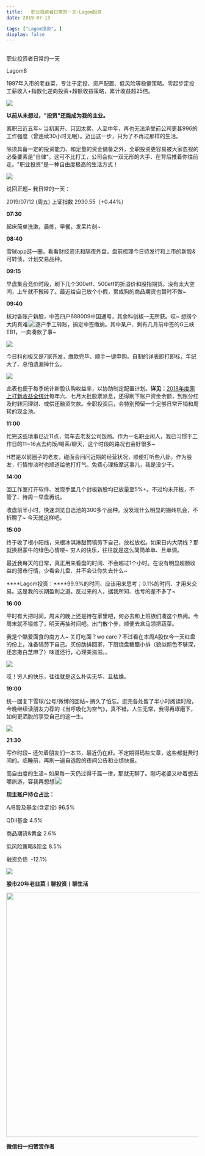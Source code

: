 ```yaml
---
title:   职业投资者日常的一天-Lagom投资
date: 2019-07-13

tags: ["Lagom投资", ]
display: false
---
```



## 



职业投资者日常的一天




Lagom8




1997年入市的老韭菜，专注于定投、资产配置、低风险等稳健策略。零起步定投工薪收入+指数化逆向投资+超额收益策略，累计收益超25倍。


<img src="https://mmbiz.qpic.cn/mmbiz_png/ZB4WjgjLjJW3KtDibicU3BB1HNQ9lDS2M5oGRnchkNPRzYsc0Ua6CIu7rZH3vAficcBEPYHU9ZTPqkic1sicT8CaxQQ/640?wx_fmt=png" data-type="png" class="" data-ratio="0.05776173285198556" data-w="554"/>

**以前从未想过，"投资"还能成为我的主业。**



离职已近五年~ 当初离开、只因太累。人至中年，再也无法承受前公司更甚996的工作强度（曾连续30小时无眠）。迈出这一步，只为了不再过那样的生活。



除须具备一定的投资能力、和足量的资金储备之外，全职投资更容易被大家忽视的必备要素是"自律"。这可不比打工，公司会似一双无形的大手、在背后推着你往前走。"职业投资"是一种自由度极高的生活方式！

<img class="rich_pages" data-ratio="0.47191011235955055" data-s="300,640" src="https://mmbiz.qpic.cn/mmbiz_jpg/ZB4WjgjLjJVcXl8jicmpakj4517pGdkEpicE1KpOnvqGg6RF2LZp7JWMiag8popS45KWQpjic5LRrd0rKkC6Rl2skw/640?wx_fmt=jpeg" data-type="jpeg" data-w="445" style=""/>



说回正题~ 我日常的一天：

2019/07/12 (周五) 上证指数&nbsp;2930.55（+0.44%）



****07:30****

起床简单洗漱，晨练，早餐，发呆片刻~



****08:40****

雪球app逛一圈，看看财经资讯和隔夜外盘。盘前梳理今日待发行和上市的新股&amp;可转债，计划交易品种。



****09:15&nbsp;****

早盘集合竞价时段，刷下几个300etf、500etf的折溢价和股指期货。没有太大空间，上午就不搬砖了。最近给自己放个小假，累成狗的商品期货也暂时不做~



****09:40****

核对各账户新股，中签四户688009中国通号，其余科创板一无所获。哎~ 想捞个大肉真难<img src="https://res.wx.qq.com/mpres/htmledition/images/icon/common/emotion_panel/smiley/smiley_27.png" data-ratio="1" data-w="20" style="display:inline-block;width:20px;vertical-align:text-bottom;"/>逐户手工转账，搞定中签缴纳。其中某户、剩有几月前中签的G三峡EB1，一卖凑款了事~

<img class="rich_pages" data-ratio="0.14987080103359174" data-s="300,640" src="https://mmbiz.qpic.cn/mmbiz_png/ZB4WjgjLjJVcXl8jicmpakj4517pGdkEpLPa55kcf7WtianRPs8a8J3jiaQpeMaWEQclkN0djcJGOrGt827J7Q2IA/640?wx_fmt=png" data-type="png" data-w="387" style=""/>



今日科创板又是7家齐发，缴款完毕、顺手一键申购。自制的详表即打即标，年纪大了、总怕遗漏掉什么。

<img class="rich_pages" data-ratio="1.3534031413612566" data-s="300,640" src="https://mmbiz.qpic.cn/mmbiz_png/ZB4WjgjLjJVcXl8jicmpakj4517pGdkEpXWuHuvVs44RsodLS9qtfQmic4cQhmBJnruD9uibjeIqXXKIjj5ThibQ6A/640?wx_fmt=png" data-type="png" data-w="382" style="text-align: center;"/>

此表也便于每季统计新股认购收益率，以协助制定配置计划。**详见：**[2018年度网上打新收益全统计](http://mp.weixin.qq.com/s?__biz=MzI3MDQ2NjY2Mw==&amp;mid=2247484053&amp;idx=1&amp;sn=b9cfeb8d80fe485818f77d9bc22bcf00&amp;chksm=ead1e99ddda6608b1fd65718ae693a5df4694b4ac171e0ebd4048198f40cd918d21fea36e2a2&amp;scene=21#wechat_redirect)每年六、七月大批股票派息，还得刷下账户资金余额，到账分红及时转回理财、或偿还融资欠款。全职投资后，会特别预留一个足够日常开销和周转的现金池。





****11:00****

忙完这些琐事已近11点，驾车去老友公司饭局。作为一名职业闲人，我已习惯于工作日的11~16点去约饭/喝茶/聊天，这个时段的路况也会好很多~



H君是以前圈子的老友，碰面会问问近期的经营状况，顺便打听些八卦。作为股友，行情惨淡时也顺道给他打打气。免费心理按摩这事儿，我是没少干。



****14:00****

回工作室打开软件、发现手里几个封板新股均已放量至5%+。不过均未开板，不管了、待周一早盘再说。



收盘前半小时，快速浏览自选池的300多个品种。没发现什么明显的搬砖机会，不折腾了~ 今天就这样吧。



****15:00****

终于收了根小阳线，来根冰淇淋甜筒犒劳下自己，放松放松。如果日内大阴线？那就换根蒙牛的绿色心情喽~ 穷人的快乐，往往就是这么简简单单、且单调。



最近我每天的日常，真正用来看盘的时间、不会超过1个小时。在没有明显超额收益的弱市行情，少看会儿盘、并不会让你失去什么~



****Lagom投资：****99.9%的时间、应该用来思考；0.1%的时间、才用来交易。这是我的长期盈利之道。反过来的人，据我所知、也亏的差不多了~



****16:00****

平时有大把时间，周末的晚上还是待在家里吧，何必去和上班族们凑这个热闹。今周末就不锻炼了，明天再抽时间吧。出门散个步，顺便去盒马领把蔬菜。



我是个酷爱面食的南方人~ 关灯吃面？wo care？不过看在本周A股仅今一天红盘的份上，准备犒劳下自己。买份肋排回家，下厨烧盘糖醋小排（貌似颜色不够深，还忘撒白芝麻了）味道还行，心理美滋滋。。

<img class="rich_pages" data-ratio="0.759375" data-s="300,640" src="https://mmbiz.qpic.cn/mmbiz_jpg/ZB4WjgjLjJVcXl8jicmpakj4517pGdkEpNeibAQ8w6icHFueXdouOb9JRsCu4DEdGGxiaeyicCFciaWfs1fzrMHjMm3A/640?wx_fmt=jpeg" data-type="jpeg" data-w="1280" style=""/>

哎！穷人的快乐，往往就是这么朴实无华、且枯燥。



****19:00&nbsp;****

统一回复下雪球/公号/微博的回帖~ 搁久了怕忘。逛完各处留了半小时阅读时段，今晚继续读朋友力荐的《当呼吸化为空气》，真不错。人生无常，我得再琢磨下，如何更洒脱的享受自己的这一生。

<img class="rich_pages" data-ratio="1.4792899408284024" data-s="300,640" src="https://mmbiz.qpic.cn/mmbiz_jpg/ZB4WjgjLjJVcXl8jicmpakj4517pGdkEphqwjOyIibFcPqPbWniaU3gkYrFhs17YFmyB7Rf4wVC3B95cOgickQW61Q/640?wx_fmt=jpeg" data-type="jpeg" data-w="338" style=""/>



****21:30****

写作时段~ 还欠着朋友们一本书，最近仍在赶。不定期得码些文章，这些都挺费时间的。临睡前，再刷一遍自选股的夜间公告和业绩快报。



高自由度的生活~ 如果每一天仍过得千篇一律，那就无聊了。刚巧老婆又吵着想去哪旅游，容我再想想<img src="https://res.wx.qq.com/mpres/htmledition/images/icon/common/emotion_panel/smiley/smiley_0.png" data-ratio="1" data-w="20" style="display:inline-block;width:20px;vertical-align:text-bottom;"/>



**现主账户持仓占比：**

A/B股及基金(含定投) 96.5%

QDII基金 4.5%

商品期货&amp;黄金 2.6%

低风险策略&amp;现金 8.5%

融资负债&nbsp; -12.1%

<img src="https://mmbiz.qpic.cn/mmbiz_png/ZB4WjgjLjJW3KtDibicU3BB1HNQ9lDS2M5oGRnchkNPRzYsc0Ua6CIu7rZH3vAficcBEPYHU9ZTPqkic1sicT8CaxQQ/640?wx_fmt=png" data-type="png" class="" data-ratio="0.05776173285198556" data-w="554"/>

**股市20年老韭菜丨聊投资丨聊生活**

<img data-type="png" class="" data-ratio="0.390625" data-w="640" src="https://mmbiz.qpic.cn/mmbiz_png/ZB4WjgjLjJW3KtDibicU3BB1HNQ9lDS2M5AHEoeiaz0dQ4NfIRjBMuXvyJn8dXWm7ftklb0xqheiaMia0zbkyMJiaKzA/640?wx_fmt=png" style="box-sizing: border-box !important;overflow-wrap: break-word !important;visibility: visible !important;width: 640px !important;"/>


**微信扫一扫赞赏作者**